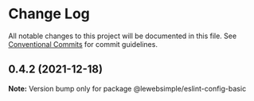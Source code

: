 # Change Log

All notable changes to this project will be documented in this file.
See [Conventional Commits](https://conventionalcommits.org) for commit guidelines.

## 0.4.2 (2021-12-18)

**Note:** Version bump only for package @lewebsimple/eslint-config-basic
